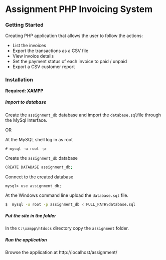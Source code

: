 # Assignment PHP Invoicing System

### Getting Started
Creating PHP application that allows the user to follow the actions:

  - List the invoices
  - Export the transactions as a CSV file
  - View invoice details
  - Set the payment status of each invoice to paid / unpaid
  - Export a CSV customer report

### Installation

**Required: XAMPP**

##### Import to database

Create the `assignment_db` database and import the `database.sql`file through the MySql Interface. 

OR

At the MySQL shell log in as root
```
# mysql -u root -p
```
Create the `assignment_db` database
```sh
CREATE DATABASE assignment_db;
```
Connect to the created database
```
mysql> use assignment_db;
```
At the Windows command line upload the `database.sql` file.
```sh
$  mysql -u root -p assignment_db < FULL_PATH\database.sql
```
##### Put the site in the folder

In the `C:\xampp\htdocs` directory copy the `assignment` folder.

##### Run the application

Browse the application at http://localhost/assignment/

